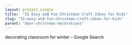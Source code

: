 ```yaml
---
layout: project_single
title:  "31 Easy and Fun Christmas Craft Ideas for Kids"
slug: "31-easy-and-fun-christmas-craft-ideas-for-kids"
parent: "door-christmas-decorations"
---
```

decorating classroom for winter - Google Search